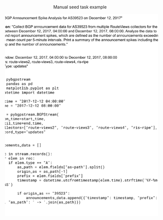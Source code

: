 <div style="display: flex; flex-direction: row; justify-content: center; overflow-x: auto;">
    <div style="flex: 0 0 auto; margin-right: 10px;"> 
        <p align="center">Prompt example</p>
        <p align="center">
            <img src="../prompt_example.png" alt="Prompt example" style="width: 600px; height: auto;">
        </p>
    </div>
    <div style="flex: 0 0 auto; margin-right: 10px;">
        <p align="center">Manual seed task example</p>
        <p align="center">
            <img src="../instruction_example.png" alt="Manual seed task example" style="width: 600px; height: auto;">
        </p>
    </div>
    <div style="flex: 0 0 auto; margin-left: 10px;">
        <p align="center">Self-instruct generated example</p>
        <p align="center">
            <img src="../self_instruct_example.png" alt="Self-instruct generated example" style="width: 600px; height: auto;">
        </p>
    </div>
</div>
